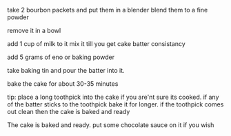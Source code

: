 take 2 bourbon packets and put them in a blender 
blend them to a fine powder

remove it in a bowl

add 1 cup of milk to it 
mix it till you get cake batter consistancy

add 5 grams of eno or baking powder

take  baking tin and pour the batter into it.

bake the cake for about 30-35 minutes

tip: place a long toothpick into the cake if you are'nt sure its cooked. if any of the batter sticks to the toothpick bake it for longer. if the toothpick comes out clean then the cake is baked and ready

The cake is baked and ready. put some chocolate sauce on it if you wish

